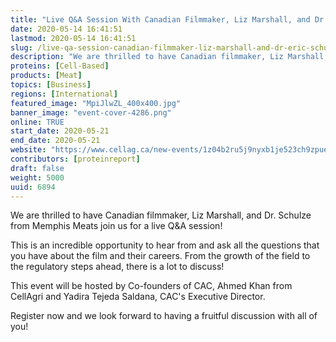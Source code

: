 ```yaml
---
title: "Live Q&A Session With Canadian Filmmaker, Liz Marshall, and Dr. Eric Schulze From Memphis Meats"
date: 2020-05-14 16:41:51
lastmod: 2020-05-14 16:41:51
slug: /live-qa-session-canadian-filmmaker-liz-marshall-and-dr-eric-schulze-memphis-meats
description: "We are thrilled to have Canadian filmmaker, Liz Marshall, and Dr. Schulze from Memphis Meats join us for a live Q&A session!This is an incredible opportunity to hear from and ask all the questions that you have about the film and their careers. From the growth of the field to the regulatory steps ahead, there is a lot to discuss!This event will be hosted by Co-founders of CAC, Ahmed Khan from CellAgri and Yadira Tejeda Saldana, CAC's Executive Director.Register now and we look forward to having a fruitful discussion with all of you!"
proteins: [Cell-Based]
products: [Meat]
topics: [Business]
regions: [International]
featured_image: "MpiJlwZL_400x400.jpg"
banner_image: "event-cover-4286.png"
online: TRUE
start_date: 2020-05-21
end_date: 2020-05-21
website: "https://www.cellag.ca/new-events/1z04b2ru5j9nyxb1je523ch9zpuel8"
contributors: [proteinreport]
draft: false
weight: 5000
uuid: 6894
---
```

<p>We are thrilled to have Canadian filmmaker, Liz Marshall, and Dr. Schulze from Memphis Meats join us for a live Q&A session!</p>
<p>This is an incredible opportunity to hear from and ask all the questions that you have about the film and their careers. From the growth of the field to the regulatory steps ahead, there is a lot to discuss!</p>
<p>This event will be hosted by Co-founders of CAC, Ahmed Khan from CellAgri and Yadira Tejeda Saldana, CAC's Executive Director.</p>
<p>Register now and we look forward to having a fruitful discussion with all of you!</p>
